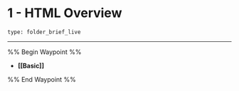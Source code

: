 # 1 - HTML Overview
 
```ccard
type: folder_brief_live
```
 
---

%% Begin Waypoint %%
- **[[Basic]]**

%% End Waypoint %%